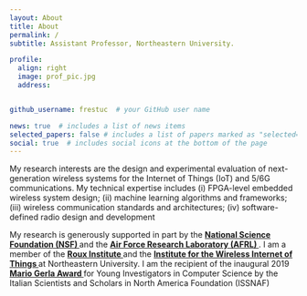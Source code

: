 ```yaml
---
layout: About
title: About
permalink: /
subtitle: Assistant Professor, Northeastern University. 

profile:
  align: right
  image: prof_pic.jpg
  address: 


github_username: frestuc  # your GitHub user name

news: true  # includes a list of news items
selected_papers: false # includes a list of papers marked as "selected={true}"
social: true  # includes social icons at the bottom of the page
---
```


<p>My research interests are the design and experimental evaluation of next-generation wireless systems for the Internet of Things (IoT) and 5/6G communications. My technical expertise includes (i) FPGA-level embedded wireless system design; (ii) machine learning algorithms and frameworks; (iii) wireless communication standards and architectures; (iv) software-defined radio design and development</p>

<p> My research is generously supported in part by the <strong>  <a class="news-title" href="https://www.nsf.gov/">National Science Foundation (NSF) </a> </strong>and the  <strong> <a class="news-title" href="https://www.afrl.af.mil/">Air Force Research Laboratory (AFRL) </a> </strong> . I am a member of the  <strong> <a class="news-title" href="https://roux.northeastern.edu/"> Roux Institute </a> </strong>   and the <strong> <a class="news-title" href="https://www.northeastern.edu/wiot/">  Institute for the Wireless Internet of Things  </a> </strong>  at Northeastern University. I am the recipient of the inaugural 2019 <strong> <a class="news-title" href="https://coe.northeastern.edu/news/restucci-wins-issnaf-mario-gerla-award/"> Mario Gerla Award </a> </strong> for Young Investigators in Computer Science by the Italian Scientists and Scholars in North America Foundation (ISSNAF) <p>
